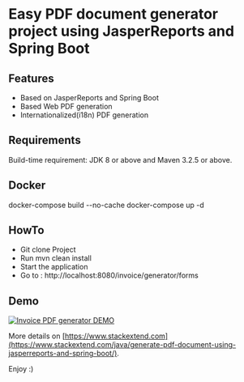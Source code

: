 # Easy PDF document generator project using JasperReports and Spring Boot

## Features

- Based on JasperReports and Spring Boot
- Based Web PDF generation
- Internationalized(i18n) PDF generation

## Requirements

Build-time requirement: JDK 8 or above and Maven 3.2.5 or above.


## Docker

docker-compose build --no-cache
docker-compose up -d

## HowTo

- Git clone Project
- Run mvn clean install
- Start the application
- Go to : http://localhost:8080/invoice/generator/forms

## Demo

[![Invoice PDF generator DEMO](https://www.stackextend.com/wp-content/uploads/2020/02/invoice-pdf-generator-demo-1.jpg)](https://www.youtube.com/watch?v=H1_sCoRV5QM)


More details on [https://www.stackextend.com](https://www.stackextend.com/java/generate-pdf-document-using-jasperreports-and-spring-boot/).

Enjoy :)

